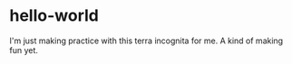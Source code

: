 # hello-world

I'm just making practice with this terra incognita for me.
A kind of making fun yet.
